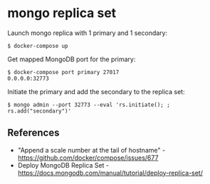 mongo replica set
=================

Launch mongo replica with 1 primary and 1 secondary:

    $ docker-compose up

Get mapped MongoDB port for the primary:

    $ docker-compose port primary 27017
    0.0.0.0:32773

Initiate the primary and add the secondary to the replica set:

    $ mongo admin --port 32773 --eval 'rs.initiate(); ; rs.add("secondary")'

References
----------

  * "Append a scale number at the tail of hostname" - https://github.com/docker/compose/issues/677
  * Deploy MongoDB Replica Set - https://docs.mongodb.com/manual/tutorial/deploy-replica-set/
